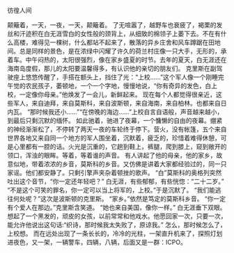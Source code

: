 彷徨人间
 
颠簸着，一天，一夜，一天，颠簸着。
了无喧嚣了，越野车也衰疲了，褐栗的发丝和汗迹积在白无涯雪白的女性般的颈背上，从细致的棉领子上萎下去。不在有什么高楼，难得见一棵树，什么都站不起来了，散落的异乡庄舍和风车蹲踞在田地间。总是同样的景色，是在浓绿中闪耀了许久的荷兰村庄像一只大手，无形的，承着车。中午闷热的，太阳很强烈，像在家乡盛夏的时节。去年的夏天，白无涯还在海南岛度假，那儿的太阳要温馨得多，有认识他的亲切的朋友们。
克里斯在副驾驶座上悠悠传醒了，手搭在额头上，挡住了光：“上校……”这个军人像一个刚睡完午觉的农民孩子，萎顿地，一个一个字地，慢慢地说，“你有奇异的发色，白上校，一定像你母亲。”他焕发了一会儿，新鲜起来。
现在每个人都觉得很亲近，这些军人，来自迪拜，来自莫斯科，来自波斯顿，来自海南，来自柏林。也都来自日内瓦。
“那时候我还小……”“在傍晚的海边……”上校自言自语般，声音越来越小，到最后只剩沉默的缅怀。
如此驰着，驰进了夜幕，一个慵懒的自由的夜幕。绷紧的神经渐渐松了，不停转了两天一夜的车轮终于停下。营火，没有帐篷，五个来自世界各地又来自同一个地方的军人围坐着，沉默着，疲乏的，珍惜着难得休憩，可是心里都有一腔的话。火光是沉重的，它趟到鞋上，裤腿，爬到膝上，窥到敞开的领口，浑浊的眼眸。等着，等着谁的声音。
有人讲起了他的母亲，他的家乡，故意似地，带着浓浓的乡音，莫斯科的乡音。又仿佛是讲着大家都经验过的，同一只家谣。他们都安静了。只剩引擎声夹杂着顿挫的歌声。
“白”莫斯科的奥格列突然吐出这个音节，“你一定还年轻吧？”
白无涯，有些郁郁，有些恍惚：“二十二岁。”
“不是这个可笑的罪名，你一定可以当上将军的，上校。”于是沉默了。
“我们能逃往何处呢？”这次是波斯顿的克里斯。
“家乡。”依然是笃定的莫斯科乡音。
“你一定有个爱人在那边。”克里斯含笑道。
“她也来自美国，像你一样。”
白无涯垂下双眼。想起了一个黑发的，顽皮的女孩，以前常常和他戏水。他愿回家一次，只要一次，能允许他说出这句话:“织诗，那时候我太失败了，原谅我。”
怎么，那时候怎么了，上校想。
而在远处出现了一条长长的，冷冷的光柱，一架直升机来了，探照灯划进夜色，又一架，一辆警车，四辆，八辆，后面又是一群：ICPO。

